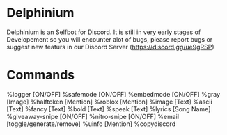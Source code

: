 # Delphinium
Delphinium is an Selfbot for Discord.
It is still in very early stages of Developement so you will encounter alot of bugs, please report bugs or suggest new featurs in our Discord Server (https://discord.gg/ue9gRSP)

# Commands
%logger [ON/OFF]
%safemode [ON/OFF]
%embedmode [ON/OFF]
%gray [Image]
%halftoken [Mention]
%roblox [Mention]
%image [Text]
%ascii [Text]
%fancy [Text]
%bold [Text]
%speak [Text]
%lyrics [Song Name]
%giveaway-snipe [ON/OFF]
%nitro-snipe [ON/OFF]
%email [toggle/generate/remove]
%uinfo [Mention]
%copydiscord
